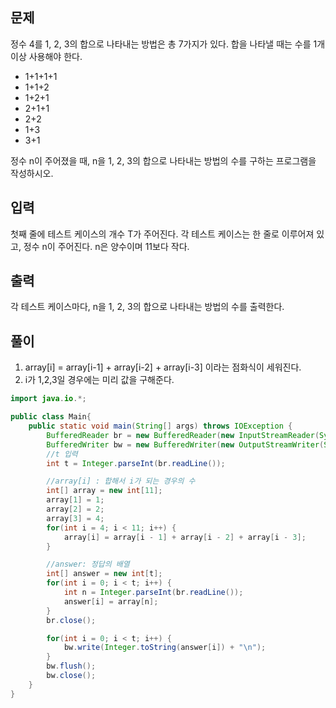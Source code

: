 ## 문제
정수 4를 1, 2, 3의 합으로 나타내는 방법은 총 7가지가 있다. 합을 나타낼 때는 수를 1개 이상 사용해야 한다.
- 1+1+1+1
- 1+1+2
- 1+2+1
- 2+1+1
- 2+2
- 1+3
- 3+1

정수 n이 주어졌을 때, n을 1, 2, 3의 합으로 나타내는 방법의 수를 구하는 프로그램을 작성하시오.

## 입력
첫째 줄에 테스트 케이스의 개수 T가 주어진다. 각 테스트 케이스는 한 줄로 이루어져 있고, 정수 n이 주어진다. n은 양수이며 11보다 작다.

## 출력
각 테스트 케이스마다, n을 1, 2, 3의 합으로 나타내는 방법의 수를 출력한다.

## 풀이
1. array[i] = array[i-1] + array[i-2] + array[i-3] 이라는 점화식이 세워진다.
2. i가 1,2,3일 경우에는 미리 값을 구해준다.

```java
import java.io.*;

public class Main{
    public static void main(String[] args) throws IOException {
        BufferedReader br = new BufferedReader(new InputStreamReader(System.in));
        BufferedWriter bw = new BufferedWriter(new OutputStreamWriter(System.out));
        //t 입력
        int t = Integer.parseInt(br.readLine());

        //array[i] : 합해서 i가 되는 경우의 수
        int[] array = new int[11];
        array[1] = 1;
        array[2] = 2;
        array[3] = 4;
        for(int i = 4; i < 11; i++) {
            array[i] = array[i - 1] + array[i - 2] + array[i - 3];
        }

        //answer: 정답의 배열
        int[] answer = new int[t];
        for(int i = 0; i < t; i++) {
            int n = Integer.parseInt(br.readLine());
            answer[i] = array[n];
        }
        br.close();

        for(int i = 0; i < t; i++) {
            bw.write(Integer.toString(answer[i]) + "\n");
        }
        bw.flush();
        bw.close();
    }
}
